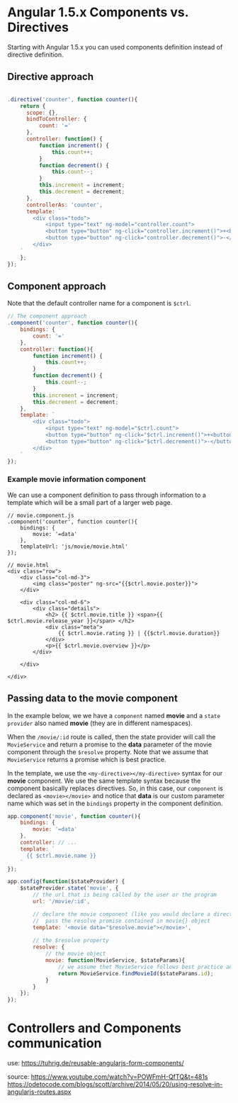 
Angular 1.5.x Components vs. Directives
=======
Starting with Angular 1.5.x you can used components definition instead of directive definition.

## Directive approach
```javascript

.directive('counter', function counter(){
    return {
      scope: {},
      bindToController: {
          count: '='
      },
      controller: function() {
          function increment() {
              this.count++;
          }
          function decrement() {
              this.count--;
          }
          this.increment = increment;
          this.decrement = decrement;
      },
      controllerAs: 'counter',
      template: `
        <div class="todo">
            <input type="text" ng-model="controller.count">
            <button type="button" ng-click="controller.increment()">+<button>
            <button type="button" ng-click="controller.decrement()">-</button>
        </div>
    `
    };
});
```

## Component approach

Note that the default controller name for a component is `$ctrl`.
```javascript
// The component approach
.component('counter', function counter(){
    bindings: {
        count: '='      
    },
    controller: function(){
        function increment() {
            this.count++;
        }
        function decrement() {
            this.count--;
        }
        this.increment = increment;
        this.decrement = decrement;
    },
    template: `
        <div class="todo">
            <input type="text" ng-model="$ctrl.count">
            <button type="button" ng-click="$ctrl.increment()">+<button>
            <button type="button" ng-click="$ctrl.decrement()">-</button>
        </div>
    `
});
```


### Example movie information component
We can use a component definition to pass through information to a template
which will be a small part of a larger web page.
```
// movie.component.js
.component('counter', function counter(){
    bindings: {
        movie: '=data'      
    },
    templateUrl: 'js/movie/movie.html'
});

// movie.html
<div class="row">
    <div class="col-md-3">
        <img class="poster" ng-src="{{$ctrl.movie.poster}}">
    </div>
    
    <div class="col-md-6">
        <div class="details">
            <h2> {{ $ctrl.movie.title }} <span>{{ $ctrl.movie.release_year }}</span> </h2>
            <div class="meta">
                {{ $ctrl.movie.rating }} | {{$ctrl.movie.duration}}
            </div>
            <p>{{ $ctrl.movie.overview }}</p>
        </div>
        
    </div>

</div>
```

## Passing data to the movie component
In the example below, we we have a `component` named **movie**
and a `state provider` also named **movie** (they are in different namespaces).

When the `/movie/:id` route is called, then the state provider
will call the `MovieService` and return a promise to the
**data** parameter of the movie component through the `$resolve` property.
Note that we assume that `MovieService` returns a promise which is best practice.

In the template, we use the `<my-directive></my-directive>` syntax for our **movie** component.
We use the same template syntax because the component basically replaces directives.
So, in this case, our `component` is declared as `<movie></movie>` and notice
that **data** is our custom parameter name which was set in the `bindings` property in the component definition.

```javascript
app.component('movie', function counter(){
    bindings: {
        movie: '=data'      
    },
    controller: // ... 
    template: `
      {{ $ctrl.movie.name }}
    `
});

app.config(function($stateProvider) {
    $stateProvider.state('movie', {
        // the url that is being called by the user or the program
        url: '/movie/:id',

        // declare the movie component (like you would declare a directive and 
        //  pass the resolve promise contained in movie{} object
        template: '<movie data="$resolve.movie"></movie>',
        
        // the $resolve property
        resolve: {
            // the movie object 
            movie: function(MovieService, $stateParams){
                // we assume thet MovieService follows best practice and returns a promise
                return MovieService.findMovieId($stateParams.id);
            }
        }
    });
});
```

# Controllers and Components communication
use: https://tuhrig.de/reusable-angularjs-form-components/

source: 
https://www.youtube.com/watch?v=POWFmH-QfTQ&t=481s
https://odetocode.com/blogs/scott/archive/2014/05/20/using-resolve-in-angularjs-routes.aspx

